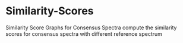 # Similarity-Scores
Similarity Score Graphs for Consensus Spectra
compute the similarity scores for consensus spectra with different reference spectrum
